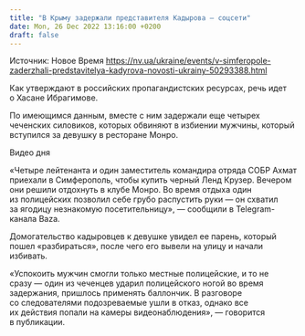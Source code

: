 ```yaml
---
title: "В Крыму задержали представителя Кадырова — соцсети"
date: Mon, 26 Dec 2022 13:16:00 +0200
draft: false
---
```

Источник: Новое Время https://nv.ua/ukraine/events/v-simferopole-zaderzhali-predstavitelya-kadyrova-novosti-ukrainy-50293388.html


 Как утверждают в российских пропагандистских ресурсах, речь идет о Хасане Ибрагимове.

По имеющимся данным, вместе с ним задержали еще четырех чеченских силовиков, которых обвиняют в избиении мужчины, который вступился за девушку в ресторане Монро.

 Видео дня   

«Четыре лейтенанта и один заместитель командира отряда СОБР Ахмат приехали в Симферополь, чтобы купить черный Ленд Крузер. Вечером они решили отдохнуть в клубе Монро. Во время отдыха один из полицейских позволил себе грубо распустить руки — он схватил за ягодицу незнакомую посетительницу», — сообщили в Telegram-канала Baza.

Домогательство кадыровцев к девушке увидел ее парень, который пошел «разбираться», после чего его вывели на улицу и начали избивать.

«Успокоить мужчин смогли только местные полицейские, и то не сразу — один из чеченцев ударил полицейского ногой во время задержания, пришлось применять баллончик. В разговоре со следователями подозреваемые ушли в отказ, однако все их действия попали на камеры видеонаблюдения», — говорится в публикации.
